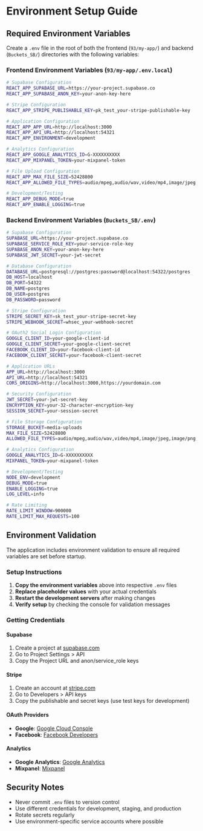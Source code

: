 # Environment Setup Guide

## Required Environment Variables

Create a `.env` file in the root of both the frontend (`93/my-app/`) and backend (`Buckets_SB/`) directories with the following variables:

### Frontend Environment Variables (`93/my-app/.env.local`)

```bash
# Supabase Configuration
REACT_APP_SUPABASE_URL=https://your-project.supabase.co
REACT_APP_SUPABASE_ANON_KEY=your-anon-key-here

# Stripe Configuration
REACT_APP_STRIPE_PUBLISHABLE_KEY=pk_test_your-stripe-publishable-key

# Application Configuration
REACT_APP_APP_URL=http://localhost:3000
REACT_APP_API_URL=http://localhost:54321
REACT_APP_ENVIRONMENT=development

# Analytics Configuration
REACT_APP_GOOGLE_ANALYTICS_ID=G-XXXXXXXXXX
REACT_APP_MIXPANEL_TOKEN=your-mixpanel-token

# File Upload Configuration
REACT_APP_MAX_FILE_SIZE=52428800
REACT_APP_ALLOWED_FILE_TYPES=audio/mpeg,audio/wav,video/mp4,image/jpeg,image/png,image/gif

# Development/Testing
REACT_APP_DEBUG_MODE=true
REACT_APP_ENABLE_LOGGING=true
```

### Backend Environment Variables (`Buckets_SB/.env`)

```bash
# Supabase Configuration
SUPABASE_URL=https://your-project.supabase.co
SUPABASE_SERVICE_ROLE_KEY=your-service-role-key
SUPABASE_ANON_KEY=your-anon-key-here
SUPABASE_JWT_SECRET=your-jwt-secret

# Database Configuration
DATABASE_URL=postgresql://postgres:password@localhost:54322/postgres
DB_HOST=localhost
DB_PORT=54322
DB_NAME=postgres
DB_USER=postgres
DB_PASSWORD=password

# Stripe Configuration
STRIPE_SECRET_KEY=sk_test_your-stripe-secret-key
STRIPE_WEBHOOK_SECRET=whsec_your-webhook-secret

# OAuth2 Social Login Configuration
GOOGLE_CLIENT_ID=your-google-client-id
GOOGLE_CLIENT_SECRET=your-google-client-secret
FACEBOOK_CLIENT_ID=your-facebook-client-id
FACEBOOK_CLIENT_SECRET=your-facebook-client-secret

# Application URLs
APP_URL=http://localhost:3000
API_URL=http://localhost:54321
CORS_ORIGINS=http://localhost:3000,https://yourdomain.com

# Security Configuration
JWT_SECRET=your-jwt-secret-key
ENCRYPTION_KEY=your-32-character-encryption-key
SESSION_SECRET=your-session-secret

# File Storage Configuration
STORAGE_BUCKET=media-uploads
MAX_FILE_SIZE=52428800
ALLOWED_FILE_TYPES=audio/mpeg,audio/wav,video/mp4,image/jpeg,image/png,image/gif

# Analytics Configuration
GOOGLE_ANALYTICS_ID=G-XXXXXXXXXX
MIXPANEL_TOKEN=your-mixpanel-token

# Development/Testing
NODE_ENV=development
DEBUG_MODE=true
ENABLE_LOGGING=true
LOG_LEVEL=info

# Rate Limiting
RATE_LIMIT_WINDOW=900000
RATE_LIMIT_MAX_REQUESTS=100
```

## Environment Validation

The application includes environment validation to ensure all required variables are set before startup.

### Setup Instructions

1. **Copy the environment variables** above into respective `.env` files
2. **Replace placeholder values** with your actual credentials
3. **Restart the development servers** after making changes
4. **Verify setup** by checking the console for validation messages

### Getting Credentials

#### Supabase
1. Create a project at [supabase.com](https://supabase.com)
2. Go to Project Settings > API
3. Copy the Project URL and anon/service_role keys

#### Stripe
1. Create an account at [stripe.com](https://stripe.com)
2. Go to Developers > API keys
3. Copy the publishable and secret keys (use test keys for development)

#### OAuth Providers
- **Google**: [Google Cloud Console](https://console.cloud.google.com)
- **Facebook**: [Facebook Developers](https://developers.facebook.com)

#### Analytics
- **Google Analytics**: [Google Analytics](https://analytics.google.com)
- **Mixpanel**: [Mixpanel](https://mixpanel.com)

## Security Notes

- Never commit `.env` files to version control
- Use different credentials for development, staging, and production
- Rotate secrets regularly
- Use environment-specific service accounts where possible 